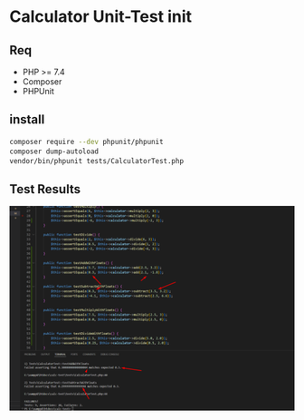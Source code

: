 # Calculator Unit-Test init

## Req

- PHP >= 7.4
- Composer
- PHPUnit 

## install 

```bash
composer require --dev phpunit/phpunit
composer dump-autoload
vendor/bin/phpunit tests/CalculatorTest.php
```

## Test Results

![Failure with Floats](images/failure_with_floats.png)